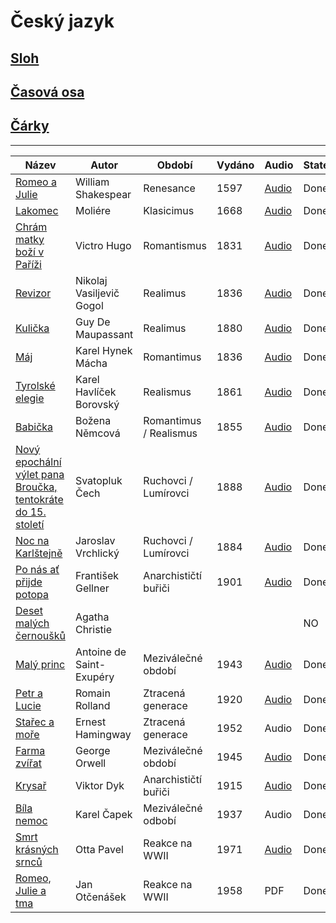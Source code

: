 # **Český jazyk**

## [Sloh](./CJ/Sloh.md)

## [Časová osa](./CJ/Casova_osa.md)

## [Čárky](./CJ/Carky.md)

<hr>

| Název                                                                                  | Autor                    | Období                 | Vydáno | Audio                                                            | State |
| -------------------------------------------------------------------------------------- | ------------------------ | ---------------------- | ------ | ---------------------------------------------------------------- | ----- |
| [Romeo a Julie](./Books/Romeo_Julie.md)                                                | William Shakespear       | Renesance              | 1597   | <a href="https://www.youtube.com/watch?v=rsDTywJ0RBk">Audio</a>  | Done  |
| [Lakomec](./Books/Lakomec.md)                                                          | Moliére                  | Klasicimus             | 1668   | <a href="https://www.youtube.com/watch?v=-vdUw6YY028">Audio</a>  | Done  |
| [Chrám matky boží v Paříži](./Books/Chram_Matky_Bozi.md)                               | Victro Hugo              | Romantismus            | 1831   | <a href="https://www.youtube.com/watch?v=RigxdbfpOwI">Audio</a>  | Done  |
| [Revizor](./Books/Revizor.md)                                                          | Nikolaj Vasiljevič Gogol | Realimus               | 1836   | <a href="https://www.youtube.com/watch?v=RJrRuBMY288">Audio</a>  | Done  |
| [Kulička](./Books/Kulicka.md)                                                          | Guy De Maupassant        | Realimus               | 1880   | <a href="https://www.youtube.com/watch?v=D32vPo7cwhw">Audio</a>  | Done  |
| [Máj](./Books/Maj.md)                                                                  | Karel Hynek Mácha        | Romantimus             | 1836   | <a href="https://www.youtube.com/watch?v=f2bFfNZfDOk">Audio</a>  | Done  |
| [Tyrolské elegie](./Books/Tyrolske_Elegie.md)                                          | Karel Havlíček Borovský  | Realismus              | 1861   | <a href="https://www.youtube.com/watch?v=vXge0If0fwM">Audio</a>  | Done  |
| [Babička](./Books/Babicka.md)                                                          | Božena Němcová           | Romantimus / Realismus | 1855   | <a href="https://www.youtube.com/watch?v=J3-40Zx9bZI">Audio</a>  | Done  |
| [Nový epochální výlet pana Broučka, tentokráte do 15. století](./Books/Pan_Broucek.md) | Svatopluk Čech           | Ruchovci / Lumírovci   | 1888   | <a href="https://www.youtube.com/watch?v=D_BoWjh_vck">Audio</a>  | Done  |
| [Noc na Karlštejně](./Books/Noc_na_Karlstejne.md)                                      | Jaroslav Vrchlický       | Ruchovci / Lumírovci   | 1884   | <a href="https://www.youtube.com/watch?v=_h7zyhNZBCA">Audio</a>  | Done  |
| [Po nás ať přijde potopa](./Books/Po_nas_at_prijde_potopa.md)                          | František Gellner        | Anarchističtí buřiči   | 1901   | <a href ="https://www.youtube.com/watch?v=bardcypEZY8">Audio</a> | Done  |
| [Deset malých černoušků](./Books/DesetMalych.md)                                       | Agatha Christie          |                        |        |                                                                  | NO    |
| [Malý princ](./Books/Maly_princ.md)                                                    | Antoine de Saint-Exupéry | Meziválečné období     | 1943   | <a href="https://www.youtube.com/watch?v=vDRz5jpRvB8">Audio</a>  | Done  |
| [Petr a Lucie](./Books/Petr_Lucie.md)                                                  | Romain Rolland           | Ztracená generace      | 1920   | <a href="https://www.youtube.com/watch?v=rI6d6ze1ijA">Audio</a>  | Done  |
| [Stařec a moře](./Books/Starec_a_more.md)                                              | Ernest Hamingway         | Ztracená generace      | 1952   | Audio                                                            | Done  |
| [Farma zvířat](./Books/Farma_Zvirat.md)                                                | George Orwell            | Meziválečné období     | 1945   | <a href="https://www.youtube.com/watch?v=fk9RC_2WvdU">Audio</a>  | Done  |
| [Krysař](./Books/Krysar.md)                                                            | Viktor Dyk               | Anarchističtí buřiči   | 1915   | <a href ="https://www.youtube.com/watch?v=_934ws-5ICo">Audio</a> | Done  |
| [Bíla nemoc](./Books/Bila_nemoc.md)                                                    | Karel Čapek              | Meziválečné odbobí     | 1937   | Audio                                                            | Done  |
| [Smrt krásných srnců](./Books/Smrt_Krasnych_Srncu.md)                                  | Otta Pavel               | Reakce na WWII         | 1971   | <a href ="https://www.youtube.com/watch?v=B7vbrpdiVa0">Audio</a> | Done  |
| [Romeo, Julie a tma](./Books/Romeo_julie_tma.md)                                       | Jan Otčenášek            | Reakce na WWII         | 1958   | PDF                                                              | Done  |
